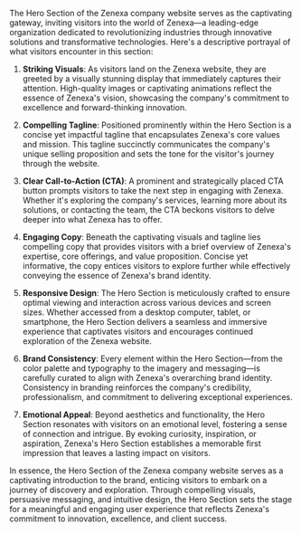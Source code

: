 The Hero Section of the Zenexa company website serves as the captivating gateway, inviting visitors into the world of Zenexa—a leading-edge organization dedicated to revolutionizing industries through innovative solutions and transformative technologies. Here's a descriptive portrayal of what visitors encounter in this section:

1. **Striking Visuals**: As visitors land on the Zenexa website, they are greeted by a visually stunning display that immediately captures their attention. High-quality images or captivating animations reflect the essence of Zenexa's vision, showcasing the company's commitment to excellence and forward-thinking innovation.

2. **Compelling Tagline**: Positioned prominently within the Hero Section is a concise yet impactful tagline that encapsulates Zenexa's core values and mission. This tagline succinctly communicates the company's unique selling proposition and sets the tone for the visitor's journey through the website.

3. **Clear Call-to-Action (CTA)**: A prominent and strategically placed CTA button prompts visitors to take the next step in engaging with Zenexa. Whether it's exploring the company's services, learning more about its solutions, or contacting the team, the CTA beckons visitors to delve deeper into what Zenexa has to offer.

4. **Engaging Copy**: Beneath the captivating visuals and tagline lies compelling copy that provides visitors with a brief overview of Zenexa's expertise, core offerings, and value proposition. Concise yet informative, the copy entices visitors to explore further while effectively conveying the essence of Zenexa's brand identity.

5. **Responsive Design**: The Hero Section is meticulously crafted to ensure optimal viewing and interaction across various devices and screen sizes. Whether accessed from a desktop computer, tablet, or smartphone, the Hero Section delivers a seamless and immersive experience that captivates visitors and encourages continued exploration of the Zenexa website.

6. **Brand Consistency**: Every element within the Hero Section—from the color palette and typography to the imagery and messaging—is carefully curated to align with Zenexa's overarching brand identity. Consistency in branding reinforces the company's credibility, professionalism, and commitment to delivering exceptional experiences.

7. **Emotional Appeal**: Beyond aesthetics and functionality, the Hero Section resonates with visitors on an emotional level, fostering a sense of connection and intrigue. By evoking curiosity, inspiration, or aspiration, Zenexa's Hero Section establishes a memorable first impression that leaves a lasting impact on visitors.

In essence, the Hero Section of the Zenexa company website serves as a captivating introduction to the brand, enticing visitors to embark on a journey of discovery and exploration. Through compelling visuals, persuasive messaging, and intuitive design, the Hero Section sets the stage for a meaningful and engaging user experience that reflects Zenexa's commitment to innovation, excellence, and client success.
